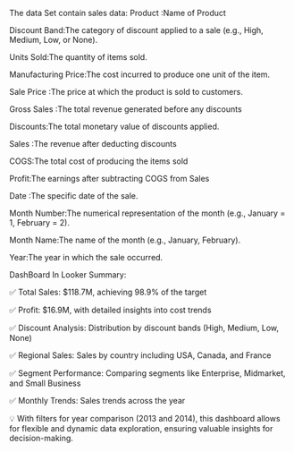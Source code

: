 The data Set contain sales data:
Product :Name of Product

Discount Band:The category of discount applied to a sale (e.g., High, Medium, Low, or None).

Units Sold:The quantity of items sold.

Manufacturing Price:The cost incurred to produce one unit of the item.

Sale Price	:The price at which the product is sold to customers.

Gross Sales :The total revenue generated before any discounts

Discounts:The total monetary value of discounts applied.

Sales	:The revenue after deducting discounts

COGS:The total cost of producing the items sold

Profit:The earnings after subtracting COGS from Sales

Date	:The specific date of the sale.

Month Number:The numerical representation of the month (e.g., January = 1, February = 2).

Month Name:The name of the month (e.g., January, February).

Year:The year in which the sale occurred.



DashBoard In Looker Summary:

✅ Total Sales: $118.7M, achieving 98.9% of the target

✅ Profit: $16.9M, with detailed insights into cost trends

✅ Discount Analysis: Distribution by discount bands (High, Medium, Low, None)

✅ Regional Sales: Sales by country including USA, Canada, and France

✅ Segment Performance: Comparing segments like Enterprise, Midmarket, and Small Business

✅ Monthly Trends: Sales trends across the year

💡 With filters for year comparison (2013 and 2014), this dashboard allows for flexible and dynamic data exploration, ensuring valuable insights for decision-making.





